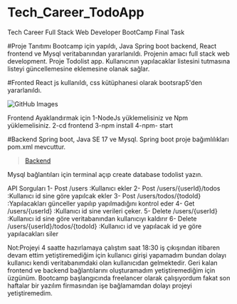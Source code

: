 # Tech_Career_TodoApp
 Tech Career Full Stack Web Developer BootCamp Final Task


 #Proje Tanıtımı
 Bootcamp için yapıldı, Java Spring boot backend, React frontend ve Mysql veritabanından yararlanıldı. Projenin amacı full stack web development.
 Proje Todolist app. Kullanıcının yapılacaklar listesini tutmasına listeyi güncellemesine eklemesine olanak sağlar.

 #Fronted
 React js kullanıldı, css kütüphanesi olarak bootsrap5'den yararlanıldı.
 
![GitHub Images](./images/frontend.png)

 Frontend Ayaklandırmak için 
 1-NodeJs yüklemelisiniz ve Npm yüklemelisiniz.
 2-cd frontend
 3-npm install
 4-npm- start


 #Backend
 Spring boot, Java SE 17 ve Mysql. Spring boot proje bağımlılıkları pom.xml mevcuttur.
 
<blockquote class="imgur-embed-pub" lang="en" data-id="a/WO9ASfo"  ><a href="//imgur.com/a/WO9ASfo">Backend</a></blockquote><script async src="//s.imgur.com/min/embed.js" charset="utf-8"></script>

  Mysql bağlantıları için terminal açıp create database todolist yazın.

API Sorguları
1- Post /users :Kullanıcı ekler
2- Post /users/{userId}/todos :Kullanıcı id sine göre yapılcak ekler
3- Post /users/todos/{todoId} :Yapılacakları günceller yapılıp yapılmadığını kontrol eder
4- Get /users/{userId} :Kullanıcı id sine verileri çeker.
5- Delete /users/{userId} :Kullanıcı id sine göre veritabanından kullanıcıyı kaldırır
6- Delete /users/{userId}/todos/{todoId} :Kullanıcı id ve yapılacak id ye göre yapılacakları siler


Not:Projeyi 4 saatte hazırlamaya çalıştım saat 18:30 iş çıkışından itibaren devam ettim yetiştiremediğim için kullanıcı girişi yapamadım bundan dolayı kullanıcı kendi veritabanımdaki olan kullanıcıdan gelmektedir. Geri kalan frontend ve backend bağlantılarını oluşturamadım yetiştiremediğim için üzgünüm. Bootcamp başlangıcında freelancer olarak çalışıyordum fakat son haftalar bir yazılım firmasından işe bağlamamdan dolayı projeyi yetiştiremedim.

